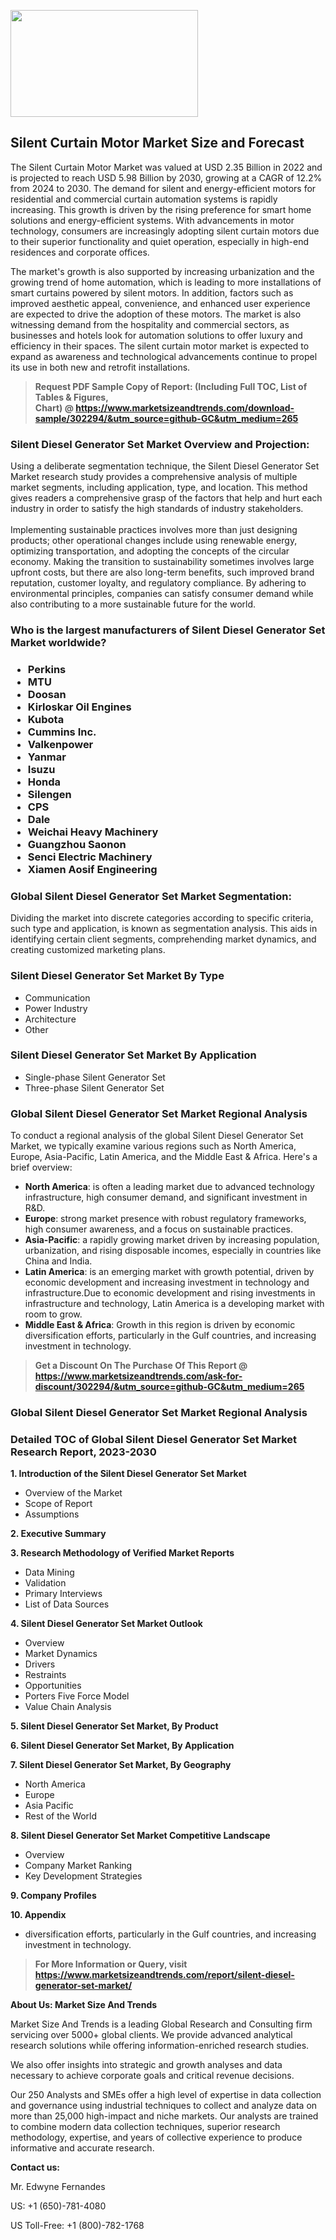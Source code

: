 <p><img class="alignnone size-medium wp-image-20088" src="https://ffe5etoiles.com/wp-content/uploads/2024/12/MST1-300x171.png" alt="" width="300" height="171" /></p><h2>Silent Curtain Motor Market Size and Forecast</h2><p>The Silent Curtain Motor Market was valued at USD 2.35 Billion in 2022 and is projected to reach USD 5.98 Billion by 2030, growing at a CAGR of 12.2% from 2024 to 2030. The demand for silent and energy-efficient motors for residential and commercial curtain automation systems is rapidly increasing. This growth is driven by the rising preference for smart home solutions and energy-efficient systems. With advancements in motor technology, consumers are increasingly adopting silent curtain motors due to their superior functionality and quiet operation, especially in high-end residences and corporate offices.</p><p>The market's growth is also supported by increasing urbanization and the growing trend of home automation, which is leading to more installations of smart curtains powered by silent motors. In addition, factors such as improved aesthetic appeal, convenience, and enhanced user experience are expected to drive the adoption of these motors. The market is also witnessing demand from the hospitality and commercial sectors, as businesses and hotels look for automation solutions to offer luxury and efficiency in their spaces. The silent curtain motor market is expected to expand as awareness and technological advancements continue to propel its use in both new and retrofit installations.</p></p><blockquote id="" class=""><strong>Request PDF Sample Copy of Report: (Including Full TOC, List of Tables &amp; Figures, Chart)&nbsp;@&nbsp;<strong><a href="https://www.marketsizeandtrends.com/download-sample/302294/&utm_source=github-GC&utm_medium=265" target="_blank">https://www.marketsizeandtrends.com/download-sample/302294/&utm_source=github-GC&utm_medium=265</a></strong></strong></blockquote><h3 id="" class="">Silent Diesel Generator Set Market&nbsp;Overview and Projection:</h3><p id="" class="">Using a deliberate segmentation technique, the Silent Diesel Generator Set Market research study provides a comprehensive analysis of multiple market segments, including application, type, and location. This method gives readers a comprehensive grasp of the factors that help and hurt each industry in order to satisfy the high standards of industry stakeholders. <br /> <br />Implementing sustainable practices involves more than just designing products; other operational changes include using renewable energy, optimizing transportation, and adopting the concepts of the circular economy. Making the transition to sustainability sometimes involves large upfront costs, but there are also long-term benefits, such improved brand reputation, customer loyalty, and regulatory compliance. By adhering to environmental principles, companies can satisfy consumer demand while also contributing to a more sustainable future for the world.</p><h3 id="" class="">Who is the largest manufacturers of&nbsp;Silent Diesel Generator Set Market worldwide?</h3><h3 class=""><p><ul><li>Perkins </li><li> MTU </li><li> Doosan </li><li> Kirloskar Oil Engines </li><li> Kubota </li><li> Cummins Inc. </li><li> Valkenpower </li><li> Yanmar </li><li> Isuzu </li><li> Honda </li><li> Silengen </li><li> CPS </li><li> Dale </li><li> Weichai Heavy Machinery </li><li> Guangzhou Saonon </li><li> Senci Electric Machinery </li><li> Xiamen Aosif Engineering</li></ul></p></h3><h3 id="" class="">Global&nbsp;Silent Diesel Generator Set Market Segmentation:</h3><p id="" class="">Dividing the market into discrete categories according to specific criteria, such type and application, is known as segmentation analysis. This aids in identifying certain client segments, comprehending market dynamics, and creating customized marketing plans.</p><h3 id="" class="">Silent Diesel Generator Set Market&nbsp;By Type</h3><p><p><ul><li>Communication</li><li> Power Industry</li><li> Architecture</li><li> Other</p></li></ul></p></p><h3 id="" class="">Silent Diesel Generator Set Market&nbsp;By Application</h3><p class=""><p><ul><li>Single-phase Silent Generator Set</li><li> Three-phase Silent Generator Set</li></ul></p></p><h3 id="" class="">Global Silent Diesel Generator Set Market Regional Analysis</h3><p id="" class="">To conduct a regional analysis of the global Silent Diesel Generator Set Market, we typically examine various regions such as North America, Europe, Asia-Pacific, Latin America, and the Middle East &amp; Africa. Here's a brief overview:</p><ul><li><strong>North America</strong>: is often a leading market due to advanced technology infrastructure, high consumer demand, and significant investment in R&amp;D.</li><li><strong>Europe</strong>: strong market presence with robust regulatory frameworks, high consumer awareness, and a focus on sustainable practices.</li><li><strong>Asia-Pacific</strong>: a rapidly growing market driven by increasing population, urbanization, and rising disposable incomes, especially in countries like China and India.</li><li><strong>Latin America</strong>: is an emerging market with growth potential, driven by economic development and increasing investment in technology and infrastructure.Due to economic development and rising investments in infrastructure and technology, Latin America is a developing market with room to grow.</li><li><strong>Middle East &amp; Africa</strong>: Growth in this region is driven by economic diversification efforts, particularly in the Gulf countries, and increasing investment in technology.</li></ul><blockquote id="" class=""><strong>Get a Discount On The Purchase Of This Report @ <strong><a href="https://www.marketsizeandtrends.com/ask-for-discount/302294/&utm_source=github-GC&utm_medium=265" target="_blank">https://www.marketsizeandtrends.com/ask-for-discount/302294/&utm_source=github-GC&utm_medium=265</a></strong></strong></blockquote><h3 id="" class="">Global Silent Diesel Generator Set Market Regional Analysis</h3><h3 id="" class="">Detailed TOC of Global Silent Diesel Generator Set Market Research Report, 2023-2030</h3><p id="" class=""><strong>1. Introduction of the Silent Diesel Generator Set Market</strong></p><ul><li>Overview of the Market</li><li>Scope of Report</li><li>Assumptions</li></ul><p id="" class=""><strong>2. Executive Summary</strong></p><p id="" class=""><strong>3. Research Methodology of Verified Market Reports</strong></p><ul><li>Data Mining</li><li>Validation</li><li>Primary Interviews</li><li>List of Data Sources</li></ul><p id="" class=""><strong>4. Silent Diesel Generator Set Market Outlook</strong></p><ul><li>Overview</li><li>Market Dynamics</li><li>Drivers</li><li>Restraints</li><li>Opportunities</li><li>Porters Five Force Model</li><li>Value Chain Analysis</li></ul><p id="" class=""><strong>5. Silent Diesel Generator Set Market, By Product</strong></p><p id="" class=""><strong>6. Silent Diesel Generator Set Market, By Application</strong></p><p id="" class=""><strong>7. Silent Diesel Generator Set Market, By Geography</strong></p><ul><li>North America</li><li>Europe</li><li>Asia Pacific</li><li>Rest of the World</li></ul><p id="" class=""><strong>8. Silent Diesel Generator Set Market Competitive Landscape</strong></p><ul><li>Overview</li><li>Company Market Ranking</li><li>Key Development Strategies</li></ul><p id="" class=""><strong>9. Company Profiles</strong></p><p id="" class=""><strong>10. Appendix</strong></p><ul><li>diversification efforts, particularly in the Gulf countries, and increasing investment in technology.</li></ul><blockquote id="" class=""><strong>For More Information or Query, visit <strong><strong><a href="https://www.marketsizeandtrends.com/report/silent-diesel-generator-set-market/" target="_blank">https://www.marketsizeandtrends.com/report/silent-diesel-generator-set-market/</a></strong></strong></strong></blockquote><p id="" class=""><strong>About Us: Market Size And Trends</strong></p><p id="" class="">Market Size And Trends is a leading Global Research and Consulting firm servicing over 5000+ global clients. We provide advanced analytical research solutions while offering information-enriched research studies.</p><p id="" class="">We also offer insights into strategic and growth analyses and data necessary to achieve corporate goals and critical revenue decisions.</p><p id="" class="">Our 250 Analysts and SMEs offer a high level of expertise in data collection and governance using industrial techniques to collect and analyze data on more than 25,000 high-impact and niche markets. Our analysts are trained to combine modern data collection techniques, superior research methodology, expertise, and years of collective experience to produce informative and accurate research.</p><p id="" class=""><strong>Contact us:</strong></p><p id="" class="">Mr. Edwyne Fernandes</p><p id="" class="">US: +1 (650)-781-4080</p><p id="" class="">US Toll-Free: +1 (800)-782-1768</p>
